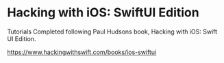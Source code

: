 # Hacking with iOS: SwiftUI Edition

Tutorials Completed following Paul Hudsons book, Hacking with iOS: Swift UI Edition.

https://www.hackingwithswift.com/books/ios-swiftui
